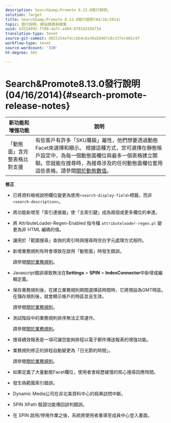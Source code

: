 ```yaml
---
description: Search&amp;Promote 8.13.0發行說明。
solution: Target
title: Search&amp;Promote 8.13.0發行說明(04/16/2014)
topic: 發行說明、網站搜尋與銷售
uuid: b3524992-ff00-4a7c-a404-078242456734
translation-type: tm+mt
source-git-commit: d015154efdccbb4c6a39a56907c0c337ec065c9f
workflow-type: tm+mt
source-wordcount: '330'
ht-degree: 56%

---
```



# Search&amp;Promote8.13.0發行說明(04/16/2014){#search-promote-release-notes}

| 新功能和增強功能 | 說明 |
|----------------------------------------------|---------------------------------------------------------------------------------------------------------------------------------------------------------------------------------------------------------------------------------------------------------------------------------------------------------------------------------------------------------------------------------------------|
| 「動態面」含完整表格比對支援 | 有些客戶有許多「SKU層級」屬性，他們想要透過動態Facet來選擇和顯示。 根據這種方式，您可選擇在靜態帳戶設定中，為每一個動態面欄位與最多一個表格建立關聯。您就能在搜尋時，為搜尋涉及的任何動態面欄位套用這些表格。請參閱[關於動態數值](../c-about-design-menu/c-about-dynamic-facets.md#concept_E65A70C9C2E04804BF24FBE1B3CAD899)。 |

**修正**

* 已將資料檢視說明欄位變更為使用`<search-display-field>`標籤，而非`<search-description>`。
* 將功能新增至「索引連接器」使「主索引鍵」成為兩個或更多欄位的串連。
* 將 AttributeLoader-Regen-Enabled 指令檔 `attributeloader-regen.pl` 變更為非 HTML 編碼的值。
* 讓用於「範圍搜尋」查詢的索引時與搜尋時空白字元處理方式相符。
* 新增業務規則有時會導致在啟用「動態面」時發生錯誤。

   請參閱[關於業務規則](../c-about-rules-menu/c-about-business-rules.md#concept_2A93D76216754D3D8412CDEA00BD26BD)。

* Javascript錯誤導致無法在&#x200B;**Settings** > **SPIN** > **IndexConnector**&#x200B;中新增或編輯定義。
* 保存業務規則後，在建立業務規則期間選擇該時間時，它將預設為GMT時區。 在儲存規則後，就會顯示帳戶的時區並且生效。

   請參閱[關於業務規則](../c-about-rules-menu/c-about-business-rules.md#concept_2A93D76216754D3D8412CDEA00BD26BD)。

* 測試階段中的業務規則排序無法正常運作。

   請參閱[關於業務規則](../c-about-rules-menu/c-about-business-rules.md#concept_2A93D76216754D3D8412CDEA00BD26BD)。

* 搜尋績效報表是一項可讓您能夠排程以電子郵件傳送報表的增強功能。
* 業務規則修正的排程自動變更為「日光節約時間」。

   請參閱[關於業務規則](../c-about-rules-menu/c-about-business-rules.md#concept_2A93D76216754D3D8412CDEA00BD26BD)。

* 如果定義了大量動態Facet欄位，使用者會經歷緩慢的核心搜尋回應時間。
* 發生偽範圍索引錯誤。
* Dynamic Media公司在非北美資料中心的經典訪問中斷。
* SPIN XPath 驗證功能傳回誤判錯誤。

* 在 SPIN 啟用/停用作業之後，系統將使用者重導至成員中心登入畫面。

